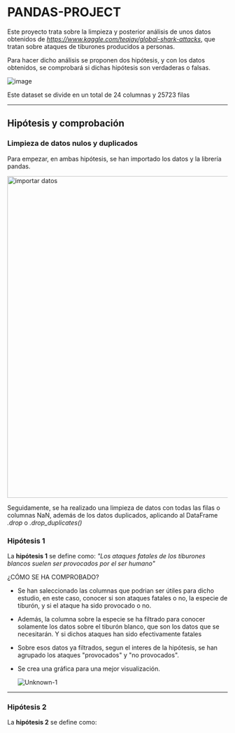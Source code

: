# PANDAS-PROJECT

Este proyecto trata sobre la limpieza y posterior análisis de unos datos obtenidos de *<https://www.kaggle.com/teajay/global-shark-attacks>*, que tratan sobre ataques de tiburones producidos a personas.


Para hacer dicho análisis se proponen dos hipótesis, y con los datos obtenidos, se comprobará si dichas hipótesis son verdaderas o falsas.


 ![image](https://user-images.githubusercontent.com/66179117/91718197-38917c80-eb93-11ea-9be4-ee785737d19d.png)



Este dataset se divide en un total de 24 columnas y 25723 filas

-------

## **Hipótesis y comprobación**

### **Limpieza de datos nulos y duplicados**
Para empezar, en ambas hipótesis, se han importado los datos y la librería pandas.


<img width="734" alt="importar datos" src="https://user-images.githubusercontent.com/66179117/91725859-962bc600-eb9f-11ea-9334-5fa60bde528e.png">

Seguidamente, se ha realizado una limpieza de datos con todas las filas o columnas NaN, además de los datos duplicados, aplicando al DataFrame *.drop* o *.drop_duplicates()*

### **Hipótesis 1**

La **hipótesis 1** se define como: *"Los ataques fatales de los tiburones blancos suelen ser provocados por el ser humano"*

¿CÓMO SE HA COMPROBADO?

- Se han saleccionado las columnas que podrian ser útiles para dicho estudio, en este caso, conocer si son ataques fatales o no, la especie de tiburón, y si el ataque ha sido provocado o no. 
- Además, la columna sobre la especie se ha filtrado para conocer solamente los datos sobre el tiburón blanco, que son los datos que se necesitarán. Y si dichos ataques han sido efectivamente fatales
- Sobre esos datos ya filtrados, segun el interes de la hipótesis, se han agrupado los ataques "provocados" y "no provocados".
- Se crea una gráfica para una mejor visualización.

   ![Unknown-1](https://user-images.githubusercontent.com/66179117/91734720-8fa34b80-ebab-11ea-9329-5d22afd4a5fc.png)

-----

### **Hipótesis 2**

La **hipótesis 2** se define como:







